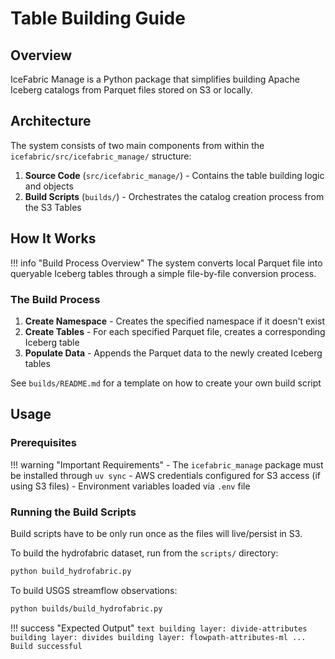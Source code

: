 # Table Building Guide

## Overview

IceFabric Manage is a Python package that simplifies building Apache Iceberg catalogs from Parquet files stored on S3 or locally.

## Architecture

The system consists of two main components from within the `icefabric/src/icefabric_manage/` structure:

1. **Source Code** (`src/icefabric_manage/`) - Contains the table building logic and objects
2. **Build Scripts** (`builds/`) - Orchestrates the catalog creation process from the S3 Tables

## How It Works

!!! info "Build Process Overview"
    The system converts local Parquet file into queryable Iceberg tables through a simple file-by-file conversion process.

### The Build Process

1. **Create Namespace** - Creates the specified namespace if it doesn't exist
2. **Create Tables** - For each specified Parquet file, creates a corresponding Iceberg table
3. **Populate Data** - Appends the Parquet data to the newly created Iceberg tables

See `builds/README.md` for a template on how to create your own build script

## Usage

### Prerequisites

!!! warning "Important Requirements"
    - The `icefabric_manage` package must be installed through `uv sync`
    - AWS credentials configured for S3 access (if using S3 files)
    - Environment variables loaded via `.env` file

### Running the Build Scripts

Build scripts have to be only run once as the files will live/persist in S3.

To build the hydrofabric dataset, run from the `scripts/` directory:
```bash
python build_hydrofabric.py
```

To build USGS streamflow observations:
```bash
python builds/build_hydrofabric.py
```

!!! success "Expected Output"
    ```text
    building layer: divide-attributes
    building layer: divides
    building layer: flowpath-attributes-ml
    ...
    Build successful
    ```
